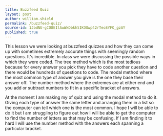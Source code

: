 ```yaml
---
title: Buzzfeed Quiz
layout: post
author: william.shield
permalink: /buzzfeed-quiz/
source-id: 1JbdNU-gCO8EIlAwWkDbkh5IKOOwp42rTeo8YFO_gzAY
published: true
---
```

This lesson we were looking at buzzfeed quizzes and how they can come up with sometimes extremely accurate things with seemingly random questions. It's incredible. In class we were discussing the possible ways in which they were coded. The tree method which is the most tedious because for every answer you pick they have to code another question and there would be hundreds of questions to code. The modal method where the most common type of answer you give is the one they base their answer off. The number method where the extremes are at either end and you add or subtract numbers to fit in a specific bracket of answers.

At the moment I am making my of quiz and using the modal method to do it. Giving each type of answer the same letter and arranging them in a list so the computer can tell which one is the most common. I hope I will be able to do it but I am struggling to figure out how I will be able to get the computer to find the number of letters as that may be confusing. If I am finding it to hard I will use the number method with the answers each spanning a particular bracket.

